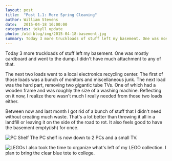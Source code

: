 ```yaml
---
layout: post
title:  "Post 1.1: More Spring Cleaning"
author: William Stevens
date:   2015-04-18 16:00:00
categories: jekyll update
photo: /old-blog/img/2015-04-18-basement.jpg
summary: Today 3 more truckloads of stuff left my basement. One was mostly cardboard and went to the dump. The next two loads went to a local electronics recycling center.
---
```

Today 3 more truckloads of stuff left my basement. One was mostly cardboard and went to the dump. I didn't have much attachment to any of that.

The next two loads went to a local electronics recycling center. The first of those loads was a bunch of monitors and miscellaneous junk. The next load was the hard part, removing two gigantic tube TVs. One of which had a wooden frame and was roughly the size of a washing machine. Reflecting on it now, I realize there wasn't much I really needed from those two loads either.

Between now and last month I got rid of a bunch of stuff that I didn't need without creating much waste. That's a lot better than throwing it all in a landfill or leaving it on the side of the road to rot. It also feels good to have the basement empty(ish) for once.

![PC Shelf](/old-blog/img/2015-04-18-pc-shelf.jpg)
The PC shelf is now down to 2 PCs and a small TV.

![LEGOs](/old-blog/img/2015-04-18-legos.jpg)
I also took the time to organize what's left of my LEGO collection. I plan to bring the clear blue tote to college.
